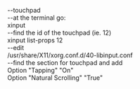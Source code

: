 
--touchpad  
--at the terminal go:  
xinput  
--find the id of the touchpad (ie. 12)  
xinput list-props 12  
--edit  
/usr/share/X11/xorg.conf.d/40-libinput.conf  
--find the section for touchpad and add  
Option "Tapping" "On"  
Option "Natural Scrolling" "True"  

